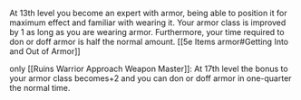 At 13th level you become an expert with armor, being able to position it for maximum effect and familiar with wearing it. Your armor class is improved by 1 as long as you are wearing armor. Furthermore, your time required to don or doff armor is half the normal amount. [[5e Items armor#Getting Into and Out of Armor]]

only [[Ruins Warrior Approach Weapon Master]]:
At 17th level the bonus to your armor class becomes+2 and you can don or doff armor in one-quarter the normal time.